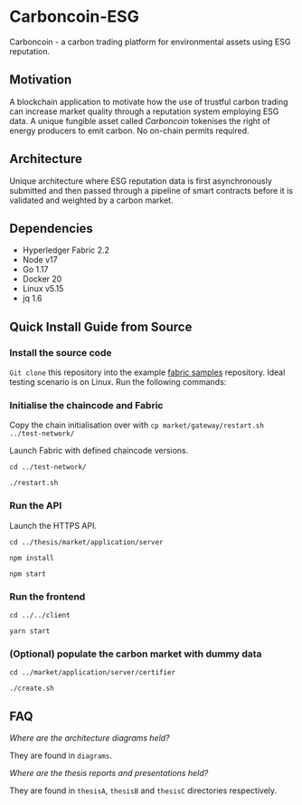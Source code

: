 # Carboncoin-ESG
Carboncoin - a carbon trading platform for environmental assets using 
ESG reputation. 

## Motivation
A blockchain application to motivate how the use of trustful 
carbon trading can increase market quality through 
a reputation system employing ESG data. A unique fungible asset called 
*Carboncoin* tokenises the right of energy producers to emit carbon.
No on-chain permits required. 

## Architecture
Unique architecture where ESG reputation data is first asynchronously 
submitted and then passed through a pipeline of smart contracts before 
it is validated and weighted by a carbon market.

## Dependencies
* Hyperledger Fabric 2.2
* Node v17
* Go 1.17
* Docker 20
* Linux v5.15
* jq 1.6

## Quick Install Guide from Source
### Install the source code
`Git clone` this repository into the example [fabric samples](https://github.com/hyperledger/fabric-samples) repository. Ideal testing scenario is 
on Linux.
Run the following commands:


### Initialise the chaincode and Fabric

Copy the chain initialisation over with
`cp market/gateway/restart.sh ../test-network/`

Launch Fabric with defined chaincode versions.

`cd ../test-network/` 

`./restart.sh`

### Run the API

Launch the HTTPS API.

`cd ../thesis/market/application/server`

`npm install`

`npm start`

### Run the frontend

`cd ../../client`

`yarn start`

### (Optional) populate the carbon market with dummy data

`cd ../market/application/server/certifier`

`./create.sh`

## FAQ

*Where are the architecture diagrams held?*

They are found in `diagrams`. 

*Where are the thesis reports and presentations held?*

They are found in `thesisA`, `thesisB` and `thesisC` directories 
respectively. 




